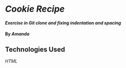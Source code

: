 # _Cookie Recipe_

#### _Exercise in Git clone and fixing indentation and spacing_

#### By _**Amanda**_

## Technologies Used

_HTML_
